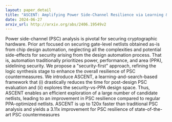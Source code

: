 ```yaml
---
layout: paper_detail
title: "ASCENT: Amplifying Power Side-Channel Resilience via Learning & Monte-Carlo Tree Search"
date: 2024-06-27
arxiv_url: http://arxiv.org/abs/2406.19549v2
---
```


Power side-channel (PSC) analysis is pivotal for securing cryptographic hardware. Prior art focused on securing gate-level netlists obtained as-is from chip design automation, neglecting all the complexities and potential side-effects for security arising from the design automation process. That is, automation traditionally prioritizes power, performance, and area (PPA), sidelining security. We propose a "security-first" approach, refining the logic synthesis stage to enhance the overall resilience of PSC countermeasures. We introduce ASCENT, a learning-and-search-based framework that (i) drastically reduces the time for post-design PSC evaluation and (ii) explores the security-vs-PPA design space. Thus, ASCENT enables an efficient exploration of a large number of candidate netlists, leading to an improvement in PSC resilience compared to regular PPA-optimized netlists. ASCENT is up to 120x faster than traditional PSC analysis and yields a 3.11x improvement for PSC resilience of state-of-the-art PSC countermeasures

